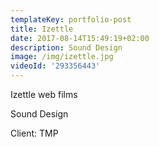 ```yaml
---
templateKey: portfolio-post
title: Izettle
date: 2017-08-14T15:49:19+02:00
description: Sound Design
image: /img/izettle.jpg
videoId: '293356443'
---
```

Izettle web films

Sound Design

Client: TMP
